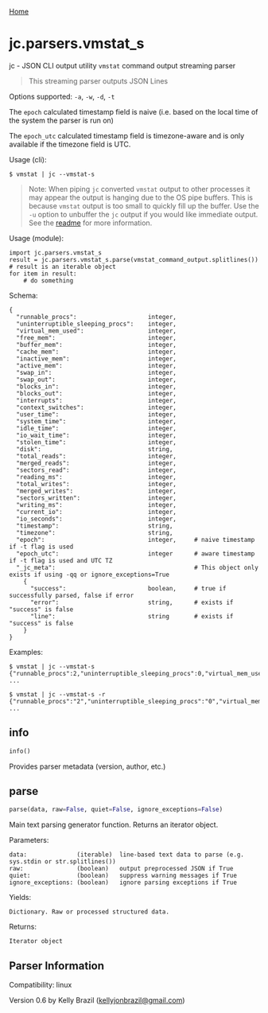 [Home](https://kellyjonbrazil.github.io/jc/)

# jc.parsers.vmstat_s
jc - JSON CLI output utility `vmstat` command output streaming parser

> This streaming parser outputs JSON Lines

Options supported: `-a`, `-w`, `-d`, `-t`

The `epoch` calculated timestamp field is naive (i.e. based on the local time of the system the parser is run on)

The `epoch_utc` calculated timestamp field is timezone-aware and is only available if the timezone field is UTC.

Usage (cli):

    $ vmstat | jc --vmstat-s

> Note: When piping `jc` converted `vmstat` output to other processes it may appear the output is hanging due to the OS pipe buffers. This is because `vmstat` output is too small to quickly fill up the buffer. Use the `-u` option to unbuffer the `jc` output if you would like immediate output. See the [readme](https://github.com/kellyjonbrazil/jc/tree/master#unbuffering-output) for more information.

Usage (module):

    import jc.parsers.vmstat_s
    result = jc.parsers.vmstat_s.parse(vmstat_command_output.splitlines())    # result is an iterable object
    for item in result:
        # do something

Schema:

    {
      "runnable_procs":                    integer,
      "uninterruptible_sleeping_procs":    integer,
      "virtual_mem_used":                  integer,
      "free_mem":                          integer,
      "buffer_mem":                        integer,
      "cache_mem":                         integer,
      "inactive_mem":                      integer,
      "active_mem":                        integer,
      "swap_in":                           integer,
      "swap_out":                          integer,
      "blocks_in":                         integer,
      "blocks_out":                        integer,
      "interrupts":                        integer,
      "context_switches":                  integer,
      "user_time":                         integer,
      "system_time":                       integer,
      "idle_time":                         integer,
      "io_wait_time":                      integer,
      "stolen_time":                       integer,
      "disk":                              string,
      "total_reads":                       integer,
      "merged_reads":                      integer,
      "sectors_read":                      integer,
      "reading_ms":                        integer,
      "total_writes":                      integer,
      "merged_writes":                     integer,
      "sectors_written":                   integer,
      "writing_ms":                        integer,
      "current_io":                        integer,
      "io_seconds":                        integer,
      "timestamp":                         string,
      "timezone":                          string,
      "epoch":                             integer,     # naive timestamp if -t flag is used
      "epoch_utc":                         integer      # aware timestamp if -t flag is used and UTC TZ
      "_jc_meta":                                       # This object only exists if using -qq or ignore_exceptions=True
        {
          "success":                       boolean,     # true if successfully parsed, false if error
          "error":                         string,      # exists if "success" is false
          "line":                          string       # exists if "success" is false
        }
    }

Examples:

    $ vmstat | jc --vmstat-s
    {"runnable_procs":2,"uninterruptible_sleeping_procs":0,"virtual_mem_used":0,"free_mem":2794468,"buffer_mem":2108,"cache_mem":741208,"inactive_mem":null,"active_mem":null,"swap_in":0,"swap_out":0,"blocks_in":1,"blocks_out":3,"interrupts":29,"context_switches":57,"user_time":0,"system_time":0,"idle_time":99,"io_wait_time":0,"stolen_time":0,"timestamp":null,"timezone":null}
    ...

    $ vmstat | jc --vmstat-s -r
    {"runnable_procs":"2","uninterruptible_sleeping_procs":"0","virtual_mem_used":"0","free_mem":"2794468","buffer_mem":"2108","cache_mem":"741208","inactive_mem":null,"active_mem":null,"swap_in":"0","swap_out":"0","blocks_in":"1","blocks_out":"3","interrupts":"29","context_switches":"57","user_time":"0","system_time":"0","idle_time":"99","io_wait_time":"0","stolen_time":"0","timestamp":null,"timezone":null}
    ...


## info
```python
info()
```
Provides parser metadata (version, author, etc.)

## parse
```python
parse(data, raw=False, quiet=False, ignore_exceptions=False)
```

Main text parsing generator function. Returns an iterator object.

Parameters:

    data:              (iterable)  line-based text data to parse (e.g. sys.stdin or str.splitlines())
    raw:               (boolean)   output preprocessed JSON if True
    quiet:             (boolean)   suppress warning messages if True
    ignore_exceptions: (boolean)   ignore parsing exceptions if True

Yields:

    Dictionary. Raw or processed structured data.

Returns:

    Iterator object

## Parser Information
Compatibility:  linux

Version 0.6 by Kelly Brazil (kellyjonbrazil@gmail.com)

